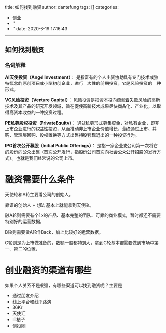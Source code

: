 
title: 如何找到融资
author: dantefung
tags: []
categories:
  - 创业
  - ''
  - ''
date: 2020-8-19 17:16:43
---
## 如何找到融资

### 名词解释
**AI天使投资（Angel Investment）**： 是指富有的个人出资协助具有专门技术或独特概念的原创项目或小型初创企业，进行一次性的前期投资，它是风险投资的一种形式。

**VC风险投资（Venture Capital）**： 风险投资是把资本投向蕴藏着失败风险的高新技术及其产品的研究开发领域，旨在促使高新技术成果尽快商品化、产业化，以取得高资本收益的一种投资过程。

**PE私募股权投资（PrivateEquity）**： 通过私募形式募集资金，对私有企业，即非上市企业进行的权益性投资，从而推动非上市企业价值增长，最终通过上市、并购、管理层回购、股权置换等方式出售持股套现退出的一种投资行为。

**IPO首次公开募股（Initial Public Offerings）**： 是指一家企业或公司第一次将它的股份向公众出售（首次公开发行，指股份公司首次向社会公众公开招股的发行方式）。也就是我们经常说的公司上市。

# 融资需要什么条件

天使轮和A轮主要看公司的创始人。

靠谱的创始人 + 想法 基本上就能拿到天使轮。

融A轮则需要有个1.x的产品、基本完整的团队、可靠的商业模式，暂时都还不需要特别好的运营数据。

B轮则需要做A轮作Back，加上比较好的运营数据。

C轮则是为上市做准备的，数额一般都特别大，拿到C轮基本都需要做到市场中第一、第二的位置。

# 创业融资的渠道有哪些

如果个人关系不是很强，有哪些渠道可以找到融资呢？主要是
- 通过朋友介绍
- 线上平台和线下路演
- 36Kr
- 天使汇
- IT桔子
- 创投圈
